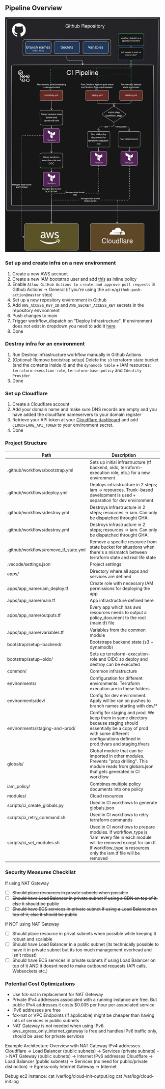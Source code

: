 ## Pipeline Overview
![CI Pipeline Diagram](ci-pipeline-diagram.png)

### Set up and create infra on a new environment
1. Create a new AWS account
2. Create a new IAM bootstrap user and add [this](bootstrap/README.md) as inline policy
3. Enable `Allow GitHub Actions to create and approve pull requests` in Github Actions -> General (if you're using the `ad-m/github-push-action@master` step)
4. Set up a new repository environment in Github
5. Add `AWS_ACCESS_KEY_ID` and `AWS_SECRET_ACCESS_KEY` secrets in the repository environment
6. Push changes to main
7. Trigger workflow_dispatch on "Deploy Infrastructure". If environment does not exist in dropdown you need to add it [here](https://github.com/carlssonk/terraform-aws-infra/blob/main/.github/workflows/deploy.yml#L10)
8. Done

### Destroy infra for an environment
1. Run Destroy Infrastructure workflow manually in Github Actions
2. (Optional: Remove bootstrap setup) Delete the `s3` terraform state bucket (and the contents inside it) and the `dynamodb table` + IAM resources: `terraform-execution-role`, `terraform-base-policy` and `Identity Provider`
3. Done

### Set up Cloudflare
1. Create a Cloudflare account
2. Add your domain name and make sure DNS records are empty and you have added the cloudflare nameservers to your domain register
3. Retrieve your API token at your [Cloudflare dashboard](https://dash.cloudflare.com/profile/api-tokens) and add `CLOUDFLARE_API_TOKEN` to your environment secret.
4. Done

### Project Structure
| Path                                  | Description                                                                                                                                                                                        |
|---------------------------------------|----------------------------------------------------------------------------------------------------------------------------------------------------------------------------------------------------|
| .github/workflows/bootstrap.yml       | Sets up initial infrastructure (tf backend, oidc, terraform-execution role, etc.) for a new environment                                                                                            |
| .github/workflows/deploy.yml          | Deploys infrastructure in 2 steps; iam -> resources. Trunk-based development is used + separation for dev environment.                                                                             |
| .github/workflows/destroy.yml         | Destroys infrastructure in 2 steps; resources -> iam. Can only be dispatched throught GHA.                                                                                                         |
| .github/workflows/destroy.yml         | Destroys infrastructure in 2 steps; resources -> iam. Can only be dispatched throught GHA.                                                                                                         |
| .github/workflows/remove_tf_state.yml | Remove a specific resource from state bucket for situations when there's a mismatch between terraform state and real life state                                                                    |
| .vscode/settings.json                 | Project settings                                                                                                                                                                                   |
| apps/                                 | Directory where all apps and services are defined                                                                                                                                                  |
| apps/app_name/iam_deploy.tf           | Create role with necessary IAM permissions for deploying the app                                                                                                                                   |
| apps/app_name/main.tf                 | App infrastructure defined here                                                                                                                                                                    |
| apps/app_name/outputs.tf              | Every app which has aws resources needs to output a policy_document to the root (main.tf) file                                                                                                     |
| apps/app_name/variables.tf            | Variables from the common module                                                                                                                                                                   |
| bootstrap/setup-backend/              | Bootstraps backend state (s3 + dynamodb)                                                                                                                                                           |
| bootstrap/setup-oidc/                 | Sets up terraform-execution-role and OIDC so deploy and destroy can be executed                                                                                                                    |
| common/                               | Common infrastructure                                                                                                                                                                              |
| environments/                         | Configuration for different environments. Terraform execution are in these folders                                                                                                                 |
| environments/dev/                     | Config for dev environment. Apply will be ran on pushes to branch names starting with dev/*                                                                                                        |
| environments/staging-and-prod/        | Config for staging and prod. We keep them in same directory because staging should essentially be a copy of prod with some different configurations defined in prod.tfvars and staging.tfvars      |
| globals/                              | Global module that can be imported in other modules. Prevents "prop drilling". This module reads from globals.json that gets generated in CI workflow                                              |
| iam_policy/                           | Combines multiple policy documents into one policy                                                                                                                                                 |
| modules/                              | Cloud resources                                                                                                                                                                                    |
| scripts/ci_create_globals.py             | Used in CI workflows to generate globals.json                                                                                                                                                      |
| scripts/ci_retry_command.sh              | Used in CI workflows to retry terraform commands                                                                                                                                                   |
| scripts/ci_set_modules.sh                | Used in CI workflows to prepare modules. If workflow_type is 'iam' every file in each module will be removed except for iam.tf. If workflow_type is resources only the iam.tf file will be removed |


### Security Measures Checklist
If using NAT Gateway
- [ ] ~~Should place resources in private subnets when possible~~
- [ ] ~~Should have Load Balancer in private subnet if using a CDN on top of it, else it should be public~~
- [ ] ~~Should have ECS services in private subnet if using a Load Balancer on top of ir, else it should be public~~

If NOT using NAT Gateway
- [ ] Should place resource in privat subnets when possible while keeping it robust and scalable
- [ ] Should have Load Balancer in a public subnet (its technically possible to have it in private subnet but its too much management overhead and isn't robust)
- [ ] Should have ECS services in private subnets if using Load Balancer on top of it AND it doesnt need to make outbound requests (API calls, Websockets etc.)

### Potential Cost Optimizations
* Use fck-nat in replacement for NAT Geteway
* Private IPv4 addresses associated with a running instance are free. But public IPv4 addresses it costs $0.005 per hour per associated service
* IPv6 addresses are free
* fck-nat or VPC Endpoints (if applicable) might be cheaper than having lots of services in public subnets
* NAT Gateway is not needed when using IPv6. aws_egress_only_internet_gateway is free and handles IPv6 traffic only, should be used for private services


Example Architecture Overview with NAT Gateway
IPv4 addresses
Cloudflare -> Load Balancer (public subnets) -> Services (private subnets) -> NAT Gateway (public subnets) -> Internet
IPv6 addresses
Cloudflare -> Load Balancer (public subnets) -> Services (no need for public/private distinciton) -> Egress-only Internet Gateway -> Internet

Debug ec2 instance: 
cat /var/log/cloud-init-output.log
cat /var/log/cloud-init.log
